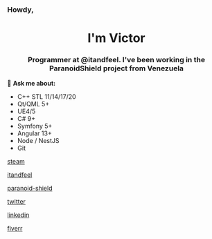 ### Howdy,

<h1 align="center">I'm Victor</h1>
<h3 align="center">Programmer at @itandfeel. I've been working in the ParanoidShield project from Venezuela</h3>

💬 **Ask me about:**
- C++ STL 11/14/17/20
- Qt/QML 5+
- UE4/5
- C# 9+
- Symfony 5+
- Angular 13+
- Node / NestJS
- Git

[steam](https://store.steampowered.com/developer/itandfeel)

[itandfeel](https://www.itandfeel.com)

[paranoid-shield](https://www.paranoid-shield.com)

[twitter](https://twitter.com/hallo_w3lt)

[linkedin](https://linkedin.com/in/develop3r)

[fiverr](https://www.fiverr.com/itandfeel)
